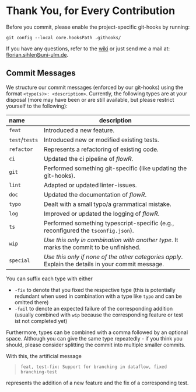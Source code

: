# Thank You, for Every Contribution

Before you commit, please enable the project-specific git-hooks by running:

```shell
git config --local core.hooksPath .githooks/
```

If you have any questions, refer to the [wiki](https://github.com/Code-Inspect/flowr/wiki) or just send me a mail at: <florian.sihler@uni-ulm.de>.


## Commit Messages

We structure our commit messages (enforced by our git-hooks) using the format `<type(s)>: <description>`.
Currently, the following types are at your disposal (more may have been or are still available, but please restrict yourself to the following):


| name           | description                                                                                        |
|:---------------|----------------------------------------------------------------------------------------------------|
| `feat`         | Introduced a new feature.                                                                          |
| `test`/`tests` | Introduced new or modified existing tests.                                                         | 
| `refactor`     | Represents a refactoring of existing code.                                                         |
| `ci`           | Updated the ci pipeline of *flowR*.                                                                |
| `git`          | Performed something git-specific (like updating the git-hooks).                                    |
| `lint`         | Adapted or updated linter-issues.                                                                  |
| `doc`          | Updated the documentation of *flowR*.                                                              |
| `typo`         | Dealt with a small typo/a grammatical mistake.                                                     |
| `log`          | Improved or updated the logging of *flowR*.                                                        |
| `ts`           | Performed something typescript-specific (e.g., reconfigured the `tsconfig.json`).                  |
| `wip`          | *Use this only in combination with another type*. It marks the commit to be unfinished.            |
| `special`      | *Use this only if none of the other categories apply*. Explain the details in your commit message. |


You can suffix each type with either 

* `-fix` to denote that you fixed the respective type (this is potentially redundant when used in combination with a type like `typo` and can be omitted there)  
* `-fail` to denote an expected failure of the corresponding addition (usually combined with `wip` because the corresponding feature or test ist not completed yet)

Furthermore, types can be combined with a comma followed by an optional space.
Although you can give the same type repeatedly - if you think you should, please consider splitting the commit into multiple smaller commits.


With this, the artificial message

> `feat, test-fix: Support for branching in dataflow, fixed branching-test`
 
represents the addition of a new feature and the fix of a corresponding test.  

